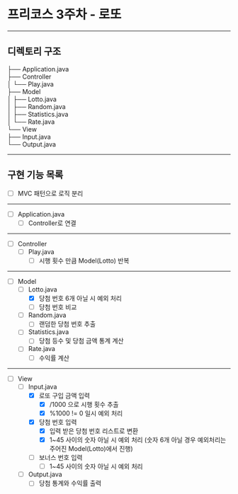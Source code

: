 # 프리코스 3주차 - 로또
---
## 디렉토리 구조
├── Application.java <br> 
├── Controller <br>
│    └── Play.java <br>
├── Model <br>
│    ├── Lotto.java <br>
│    ├── Random.java <br>
│    ├── Statistics.java <br>
│    └── Rate.java <br>
└── View <br>
     ├── Input.java <br>
     └── Output.java <br>
     
---
## 구현 기능 목록
- [ ] MVC 패턴으로 로직 분리 <br>
---
- [ ] Application.java <br>
  - [ ] Controller로 연결 <br>
---
- [ ] Controller <br>
  - [ ] Play.java <br>
    - [ ] 시행 횟수 만큼 Model(Lotto) 반복 <br>
---
- [ ] Model <br>
  - [ ] Lotto.java <br>
    - [X] 당첨 번호 6개 아닐 시 예외 처리 <br>
    - [ ] 당첨 번호 비교 <br>
  - [ ] Random.java <br>
    - [ ] 랜덤한 당첨 번호 추출 <br>
  - [ ] Statistics.java <br>
    - [ ] 당첨 등수 및 당첨 금액 통계 계산 <br>
  - [ ] Rate.java <br>
    - [ ] 수익률 계산 <br>
---
- [ ] View <br>
  - [ ] Input.java <br>
    - [X] 로또 구입 금액 입력 <br>
      - [X] /1000 으로 시행 횟수 추출 <br>
      - [X] %1000 != 0 일시 예외 처리 <br>
    - [X] 당첨 번호 입력 <br> 
      - [X] 입력 받은 당첨 번호 리스트로 변환 <br>
      - [X] 1~45 사이의 숫자 아닐 시 예외 처리 (숫자 6개 아닐 경우 예외처리는 주어진 Model(Lotto)에서 진행) <br>
    - [ ] 보너스 번호 입력 <br>
      - [ ] 1~45 사이의 숫자 아닐 시 예외 처리 <br>
  - [ ] Output.java <br>
    - [ ] 당첨 통계와 수익률 출력 <br>
